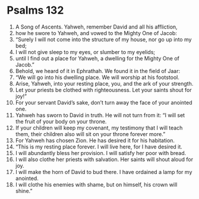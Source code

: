 ﻿
# Psalms 132
1. A Song of Ascents. Yahweh, remember David and all his affliction, 
2. how he swore to Yahweh, and vowed to the Mighty One of Jacob: 
3. “Surely I will not come into the structure of my house, nor go up into my bed; 
4. I will not give sleep to my eyes, or slumber to my eyelids; 
5. until I find out a place for Yahweh, a dwelling for the Mighty One of Jacob.” 
6. Behold, we heard of it in Ephrathah. We found it in the field of Jaar: 
7. “We will go into his dwelling place. We will worship at his footstool. 
8. Arise, Yahweh, into your resting place, you, and the ark of your strength. 
9. Let your priests be clothed with righteousness. Let your saints shout for joy!” 
10. For your servant David’s sake, don’t turn away the face of your anointed one. 
11. Yahweh has sworn to David in truth. He will not turn from it: “I will set the fruit of your body on your throne. 
12. If your children will keep my covenant, my testimony that I will teach them, their children also will sit on your throne forever more.” 
13. For Yahweh has chosen Zion. He has desired it for his habitation. 
14. “This is my resting place forever. I will live here, for I have desired it. 
15. I will abundantly bless her provision. I will satisfy her poor with bread. 
16. I will also clothe her priests with salvation. Her saints will shout aloud for joy. 
17. I will make the horn of David to bud there. I have ordained a lamp for my anointed. 
18. I will clothe his enemies with shame, but on himself, his crown will shine.” 
